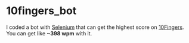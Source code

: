# 10fingers_bot

I coded a bot with [Selenium](https://www.selenium.dev/documentation/webdriver/) that can get the highest score on [10Fingers](https://10fastfingers.com/typing-test/turkish).\
You can get like **~398 wpm** with it.

